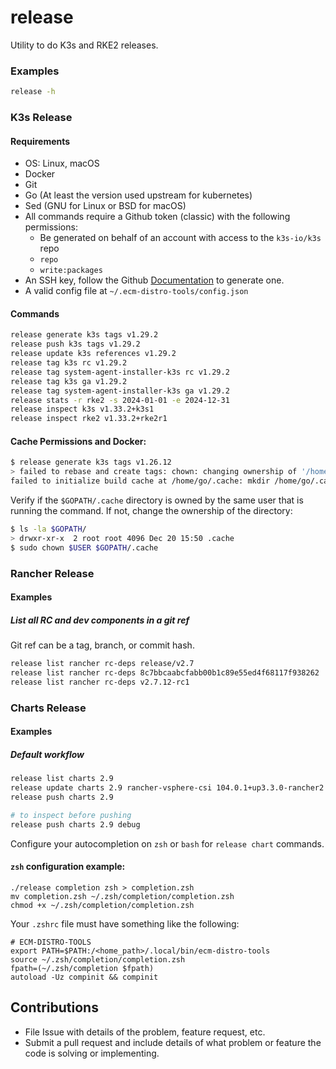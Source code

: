 # release

Utility to do K3s and RKE2 releases.

### Examples

```sh
release -h
```

### K3s Release
#### Requirements
* OS: Linux, macOS
* Docker
* Git
* Go (At least the version used upstream for kubernetes)
* Sed (GNU for Linux or BSD for macOS)
* All commands require a Github token (classic) with the following permissions:
  * Be generated on behalf of an account with access to the `k3s-io/k3s` repo
  * `repo`
  * `write:packages`
* An SSH key, follow the Github [Documentation](https://docs.github.com/en/authentication/connecting-to-github-with-ssh) to generate one.
* A valid config file at `~/.ecm-distro-tools/config.json`

#### Commands
```bash
release generate k3s tags v1.29.2
release push k3s tags v1.29.2
release update k3s references v1.29.2
release tag k3s rc v1.29.2
release tag system-agent-installer-k3s rc v1.29.2
release tag k3s ga v1.29.2
release tag system-agent-installer-k3s ga v1.29.2
release stats -r rke2 -s 2024-01-01 -e 2024-12-31
release inspect k3s v1.33.2+k3s1
release inspect rke2 v1.33.2+rke2r1
```

#### Cache Permissions and Docker:
```bash
$ release generate k3s tags v1.26.12
> failed to rebase and create tags: chown: changing ownership of '/home/go/.cache': Operation not permitted
failed to initialize build cache at /home/go/.cache: mkdir /home/go/.cache/00: permission denied
```
Verify if the `$GOPATH/.cache` directory is owned by the same user that is running the command. If not, change the ownership of the directory:
```bash
$ ls -la $GOPATH/
> drwxr-xr-x  2 root root 4096 Dec 20 15:50 .cache
$ sudo chown $USER $GOPATH/.cache
```

### Rancher Release
#### Examples
##### List all RC and dev components in a git ref
Git ref can be a tag, branch, or commit hash.
```bash
release list rancher rc-deps release/v2.7
release list rancher rc-deps 8c7bbcaabcfabb00b1c89e55ed4f68117f938262
release list rancher rc-deps v2.7.12-rc1
```

### Charts Release
#### Examples
##### Default workflow

```bash
release list charts 2.9
release update charts 2.9 rancher-vsphere-csi 104.0.1+up3.3.0-rancher2
release push charts 2.9

# to inspect before pushing
release push charts 2.9 debug
```

Configure your autocompletion on `zsh` or `bash` for `release chart` commands.

#### `zsh` configuration example:
```
./release completion zsh > completion.zsh
mv completion.zsh ~/.zsh/completion/completion.zsh
chmod +x ~/.zsh/completion/completion.zsh
```

Your `.zshrc` file must have something like the following:
```
# ECM-DISTRO-TOOLS
export PATH=$PATH:/<home_path>/.local/bin/ecm-distro-tools
source ~/.zsh/completion/completion.zsh
fpath=(~/.zsh/completion $fpath)
autoload -Uz compinit && compinit
```

## Contributions

* File Issue with details of the problem, feature request, etc.
* Submit a pull request and include details of what problem or feature the code is solving or implementing.
